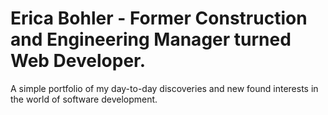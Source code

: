 # Erica Bohler - Former Construction and Engineering Manager turned Web Developer.

A simple portfolio of my day-to-day discoveries and new found interests in the world of software development.


